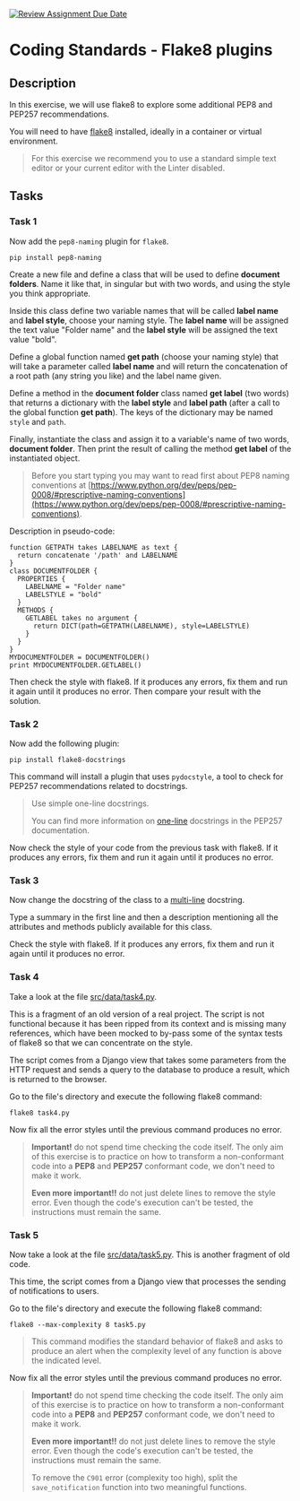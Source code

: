 [![Review Assignment Due Date](https://classroom.github.com/assets/deadline-readme-button-24ddc0f5d75046c5622901739e7c5dd533143b0c8e959d652212380cedb1ea36.svg)](https://classroom.github.com/a/yyZN0dOI)
# Coding Standards - Flake8 plugins

## Description

In this exercise, we will use flake8 to explore some additional PEP8 and PEP257 recommendations.

You will need to have [flake8](https://pypi.org/project/flake8/) installed, ideally in a container or virtual environment.

> For this exercise we recommend you to use a standard simple text editor or your current editor with the Linter disabled.

##

## Tasks

###

### Task 1

Now add the `pep8-naming` plugin for `flake8`.

`pip install pep8-naming`

Create a new file and define a class that will be used to define **document folders**. Name it like that, in singular but with two words, and using the style you think appropriate.

Inside this class define two variable names that will be called **label name** and **label style**, choose your naming style. The **label name** will be assigned the text value "Folder name" and the **label style** will be assigned the text value "bold".

Define a global function named **get path** (choose your naming style) that will take a parameter called **label name** and will return the concatenation of a root path (any string you like) and the label name given.

Define a method in the **document folder** class named **get label** (two words) that returns a dictionary with the **label style** and **label path** (after a call to the global function **get path**). The keys of the dictionary may be named `style` and `path`.

Finally, instantiate the class and assign it to a variable's name of two words, **document folder**. Then print the result of calling the method **get label** of the instantiated object.

> Before you start typing you may want to read first about PEP8 naming conventions at [https://www.python.org/dev/peps/pep-0008/#prescriptive-naming-conventions](https://www.python.org/dev/peps/pep-0008/#prescriptive-naming-conventions).

Description in pseudo-code:
```
function GETPATH takes LABELNAME as text {
  return concatenate '/path' and LABELNAME
}
class DOCUMENTFOLDER {
  PROPERTIES {
    LABELNAME = "Folder name"
    LABELSTYLE = "bold"
  }
  METHODS {
    GETLABEL takes no argument {
      return DICT(path=GETPATH(LABELNAME), style=LABELSTYLE)
    }
  }
}
MYDOCUMENTFOLDER = DOCUMENTFOLDER()
print MYDOCUMENTFOLDER.GETLABEL()
```

Then check the style with flake8. If it produces any errors, fix them and run it again until it produces no error. Then compare your result with the solution.

###

### Task 2

Now add the following plugin:

`pip install flake8-docstrings`

This command will install a plugin that uses `pydocstyle`, a tool to check for PEP257 recommendations related to docstrings.

> Use simple one-line docstrings.
>
> You can find more information on [one-line](https://www.python.org/dev/peps/pep-0257/#one-line-docstrings) docstrings in the PEP257 documentation.

Now check the style of your code from the previous task with flake8. If it produces any errors, fix them and run it again until it produces no error.

###

### Task 3

Now change the docstring of the class to a [multi-line](https://www.python.org/dev/peps/pep-0257/#multi-line-docstrings) docstring.

Type a summary in the first line and then a description mentioning all the attributes and methods publicly available for this class.

Check the style with flake8. If it produces any errors, fix them and run it again until it produces no error.

###

### Task 4

Take a look at the file [src/data/task4.py](src/data/task4.py).

This is a fragment of an old version of a real project. The script is not functional because it has been ripped from its context and is missing many references, which have been mocked to by-pass some of the syntax tests of flake8 so that we can concentrate on the style.

The script comes from a Django view that takes some parameters from the HTTP request and sends a query to the database to produce a result, which is returned to the browser.

Go to the file's directory and execute the following flake8 command:

`flake8 task4.py`

Now fix all the error styles until the previous command produces no error.

> **Important!** do not spend time checking the code itself. The only aim of this exercise is to practice on how to transform a non-conformant code into a **PEP8** and **PEP257** conformant code, we don't need to make it work.
>
> **Even more important!!** do not just delete lines to remove the style error. Even though the code's execution can't be tested, the instructions must remain the same.

###

### Task 5

Now take a look at the file [src/data/task5.py](src/data/task5.py). This is another fragment of old code.

This time, the script comes from a Django view that processes the sending of notifications to users.

Go to the file's directory and execute the following flake8 command:

`flake8 --max-complexity 8 task5.py`

> This command modifies the standard behavior of flake8 and asks to produce an alert when the complexity level of any function is above the indicated level.

Now fix all the error styles until the previous command produces no error.

> **Important!** do not spend time checking the code itself. The only aim of this exercise is to practice on how to transform a non-conformant code into a **PEP8** and **PEP257** conformant code, we don't need to make it work.
>
> **Even more important!!** do not just delete lines to remove the style error. Even though the code's execution can't be tested, the instructions must remain the same.
>
> To remove the `C901` error (complexity too high), split the `save_notification` function into two meaningful functions.
